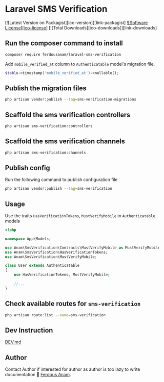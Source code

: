 # Laravel SMS Verification

[![Latest Version on Packagist][ico-version]][link-packagist]
[![Software License][ico-license]](LICENSE.md)
[![Total Downloads][ico-downloads]][link-downloads]

## Run the composer command to install

```bash
composer require ferdousanam/laravel-sms-verification
```

Add `mobile_verified_at` column to `Authenticatable` model's migration file.

```php
$table->timestamp('mobile_verified_at')->nullable();
```

## Publish the migration files

```bash
php artisan vendor:publish --tag=sms-verification-migrations
```

## Scaffold the sms verification controllers

```bash
php artisan sms-verification:controllers
```

## Scaffold the sms verification channels

```bash
php artisan sms-verification:channels
```

## Publish config

Run the following command to publish configuration file
```bash
php artisan vendor:publish --tag=sms-verification
```

## Usage

Use the traits `HasVerificationTokens`, `MustVerifyMobile` in `Authenticatable` models
```php
<?php

namespace App\Models;

use Anam\SmsVerification\Contracts\MustVerifyMobile as MustVerifyMobileContract;
use Anam\SmsVerification\HasVerificationTokens;
use Anam\SmsVerification\MustVerifyMobile;

class User extends Authenticatable
{
    use HasVerificationTokens, MustVerifyMobile;
    
    //...
}
```

## Check available routes for `sms-verification`

```bash
php artisan route:list --name=sms-verification
```

## Dev Instruction
[DEV.md](DEV.md)

## Author

Contact Author if interested for author as author is too lazy to write documentation
🙁 [Ferdous Anam](https://ferdousanam.gitlab.io).
